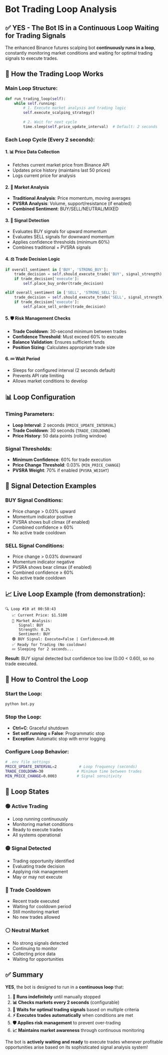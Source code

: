 # Bot Trading Loop Analysis

## ✅ YES - The Bot IS in a Continuous Loop Waiting for Trading Signals

The enhanced Binance futures scalping bot **continuously runs in a loop**, constantly monitoring market conditions and waiting for optimal trading signals to execute trades.

## 🔄 How the Trading Loop Works

### **Main Loop Structure:**
```python
def run_trading_loop(self):
    while self.running:
        # 1. Execute market analysis and trading logic
        self.execute_scalping_strategy()
        
        # 2. Wait for next cycle
        time.sleep(self.price_update_interval)  # Default: 2 seconds
```

### **Each Loop Cycle (Every 2 seconds):**

#### 1. 📊 **Price Data Collection**
- Fetches current market price from Binance API
- Updates price history (maintains last 50 prices)
- Logs current price for analysis

#### 2. 🧠 **Market Analysis**
- **Traditional Analysis**: Price momentum, moving averages
- **PVSRA Analysis**: Volume, support/resistance (if enabled)
- **Combined Sentiment**: BUY/SELL/NEUTRAL/MIXED

#### 3. 🎯 **Signal Detection**
- Evaluates BUY signals for upward momentum
- Evaluates SELL signals for downward momentum
- Applies confidence thresholds (minimum 60%)
- Combines traditional + PVSRA signals

#### 4. ⚖️ **Trade Decision Logic**
```python
if overall_sentiment in ['BUY', 'STRONG_BUY']:
    trade_decision = self.should_execute_trade('BUY', signal_strength)
    if trade_decision['execute']:
        self.place_buy_order(trade_decision)

elif overall_sentiment in ['SELL', 'STRONG_SELL']:
    trade_decision = self.should_execute_trade('SELL', signal_strength)
    if trade_decision['execute']:
        self.place_sell_order(trade_decision)
```

#### 5. 🛡️ **Risk Management Checks**
- **Trade Cooldown**: 30-second minimum between trades
- **Confidence Threshold**: Must exceed 60% to execute
- **Balance Validation**: Ensures sufficient funds
- **Position Sizing**: Calculates appropriate trade size

#### 6. 💤 **Wait Period**
- Sleeps for configured interval (2 seconds default)
- Prevents API rate limiting
- Allows market conditions to develop

## 📊 Loop Configuration

### **Timing Parameters:**
- **Loop Interval**: 2 seconds (`PRICE_UPDATE_INTERVAL`)
- **Trade Cooldown**: 30 seconds (`TRADE_COOLDOWN`)
- **Price History**: 50 data points (rolling window)

### **Signal Thresholds:**
- **Minimum Confidence**: 60% for trade execution
- **Price Change Threshold**: 0.03% (`MIN_PRICE_CHANGE`)
- **PVSRA Weight**: 70% if enabled (`PVSRA_WEIGHT`)

## 🎯 Signal Detection Examples

### **BUY Signal Conditions:**
- Price change > 0.03% upward
- Momentum indicator positive
- PVSRA shows bull climax (if enabled)
- Combined confidence ≥ 60%
- No active trade cooldown

### **SELL Signal Conditions:**
- Price change > 0.03% downward  
- Momentum indicator negative
- PVSRA shows bear climax (if enabled)
- Combined confidence ≥ 60%
- No active trade cooldown

## 📈 Live Loop Example (from demonstration):

```
🔍 Loop #10 at 00:58:43
   📈 Current Price: $1.5100
   🧠 Market Analysis:
      Signal: BUY
      Strength: 0.2%
      Sentiment: BUY
   🟢 BUY Signal: Execute=False | Confidence=0.00
   ✅ Ready for Trading (No cooldown)
   💤 Sleeping for 2 seconds...
```

**Result**: BUY signal detected but confidence too low (0.00 < 0.60), so no trade executed.

## 🔧 How to Control the Loop

### **Start the Loop:**
```bash
python bot.py
```

### **Stop the Loop:**
- **Ctrl+C**: Graceful shutdown
- **Set self.running = False**: Programmatic stop
- **Exception**: Automatic stop with error logging

### **Configure Loop Behavior:**
```bash
# .env file settings
PRICE_UPDATE_INTERVAL=2          # Loop frequency (seconds)
TRADE_COOLDOWN=30               # Minimum time between trades
MIN_PRICE_CHANGE=0.0003         # Signal sensitivity
```

## 🚦 Loop States

### **🟢 Active Trading**
- Loop running continuously
- Monitoring market conditions
- Ready to execute trades
- All systems operational

### **🟡 Signal Detected**
- Trading opportunity identified
- Evaluating trade decision
- Applying risk management
- May or may not execute

### **🔴 Trade Cooldown**
- Recent trade executed
- Waiting for cooldown period
- Still monitoring market
- No new trades allowed

### **⚪ Neutral Market**
- No strong signals detected
- Continuing to monitor
- Collecting price data
- Waiting for opportunities

## ✅ Summary

**YES**, the bot is designed to run in a **continuous loop** that:

1. **🔄 Runs indefinitely** until manually stopped
2. **📊 Checks markets every 2 seconds** (configurable)
3. **🎯 Waits for optimal trading signals** based on multiple criteria
4. **⚡ Executes trades automatically** when conditions are met
5. **🛡️ Applies risk management** to prevent over-trading
6. **📈 Maintains market awareness** through continuous monitoring

The bot is **actively waiting and ready** to execute trades whenever profitable opportunities arise based on its sophisticated signal analysis system!
